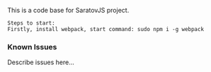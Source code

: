 This is a code base for SaratovJS project.

	Steps to start:
	Firstly, install webpack, start command: sudo npm i -g webpack

### Known Issues

Describe issues here...